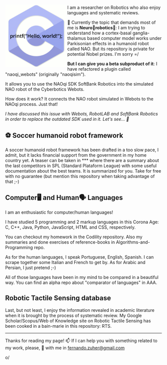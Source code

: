 <!--
**fernandozuher/fernandozuher** is a ✨ _special_ ✨ repository because its `README.md` (this file) appears on your GitHub profile.

Here are some ideas to get you started:

- 🔭 I’m currently working on ...
- 🌱 I’m currently learning ...
- 👯 I’m looking to collaborate on ...
- 🤔 I’m looking for help with ...
- 💬 Ask me about ...
- 📫 How to reach me: ...
- 😄 Pronouns: ...
- ⚡ Fun fact: ...
-->

<!--<img align="right" width="400" height="400" src="https://github.com/fernandozuher/fernandozuher/blob/master/images/carreta_furacao.webp">-->

# <img align="left" width="200" src="https://github.com/fernandozuher/fernandozuher/blob/master/images/programming.gif">

I am a researcher on Robotics who also enjoy languages and systematic reviews.

🔭 Currently the topic that demands most of me is **Neuro🧠robotics🤖**: I am trying to understand how a cortex-basal ganglia-thalamus based computer model works under Parkisonian effects in a humanoid robot called NAO. But its repository is private for potential Nobel prizes. I'm sorry =/

**But I can give you a beta subproduct of it**: I have refactored a plugin called "naoqi_webots" (originally "naoqisim").

It allows you to use the NAOqi SDK SoftBank Robotics into the simulated NAO robot of the Cyberbotics Webots.
    
How does it work? It connects the NAO robot simulated in Webots to the NAOqi process. Just that! 
    
*I have discussed this issue with Webots, RobotLAB and SoftBank Robotics in order to replace the outdated SDK used in it. Let's see... 🤔*

## ⚽ Soccer humanoid robot framework
A soccer humanoid robot framework has been drafted in a too slow pace, I admit, but it lacks financial support from the government in my home country yet. A teaser can be taken in *** where there are a summary about the last competitors in SPL (Standard Plataform League) with some useful documentation about the best teams. It is summarized for you. Take for free with no guarantee (but mention this repository when taking advantage of that ;-)

## Computer🖥 and Human🗣 Languages
I am an enthusiastic for computer/human languages!

I have studied 5 programming and 2 markup languages in this Corona Age: C, C++, Java, Python, JavaScript, HTML and CSS, respectively.

You can checkout my homework in the Codility repository. Also my summaries and done exercises of reference-books in Algorithms-and-Programming repo.

As for the human languages, I speak Portuguese, English, Spanish. I can scrape together some Italian and French to get by. As for Arabic and Persian, I just pretend ;-)

All of those languages have been in my mind to be compared in a beautiful way. You can find an alpha repo about "comparator of languages" in AAA. 


## Robotic Tactile Sensing database
Last, but not least, I enjoy the information revealed in academic literature when it is brought by the process of systematic review. My Google Scholar/Scopus/Web of Knowledge site on Robotic Tactile Sensing has been cooked in a bain-marie in this repository: RTS.

---
Thanks for reading my page! 📫 If I can help you with something related to my work, please, 💬 with me in fernando.zuher@gmail.com 

o/
